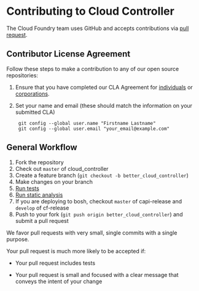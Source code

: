 # Contributing to Cloud Controller

The Cloud Foundry team uses GitHub and accepts contributions via
[pull request](https://help.github.com/articles/using-pull-requests).

## Contributor License Agreement

Follow these steps to make a contribution to any of our open source repositories:

1. Ensure that you have completed our CLA Agreement for
  [individuals](http://www.cloudfoundry.org/individualcontribution.pdf) or
  [corporations](http://www.cloudfoundry.org/corpcontribution.pdf).

1. Set your name and email (these should match the information on your submitted CLA)

        git config --global user.name "Firstname Lastname"
        git config --global user.email "your_email@example.com"

## General Workflow

1. Fork the repository
1. Check out `master` of cloud_controller 
1. Create a feature branch (`git checkout -b better_cloud_controller`)
1. Make changes on your branch
1. [Run tests](https://github.com/cloudfoundry/cloud_controller_ng#testing)
1. [Run static analysis](https://github.com/cloudfoundry/cloud_controller_ng#static-analysis)
1. If you are deploying to bosh, checkout `master` of capi-release and `develop` of cf-release
1. Push to your fork (`git push origin better_cloud_controller`) and submit a pull request

We favor pull requests with very small, single commits with a single purpose.

Your pull request is much more likely to be accepted if:

* Your pull request includes tests

* Your pull request is small and focused with a clear message that conveys the intent of your change
